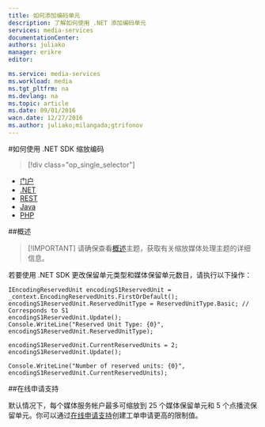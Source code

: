 ```yaml
---
title: 如何添加编码单元
description: 了解如何使用 .NET 添加编码单元
services: media-services
documentationCenter: 
authors: juliako
manager: erikre
editor: 

ms.service: media-services
ms.workload: media
ms.tgt_pltfrm: na
ms.devlang: na
ms.topic: article
ms.date: 09/01/2016
wacn.date: 12/27/2016
ms.author: juliako;milangada;gtrifonov
---
```


#如何使用 .NET SDK 缩放编码

> [!div class="op_single_selector"]
- [门户](./media-services-portal-encoding-units.md)
- [.NET](./media-services-dotnet-encoding-units.md)
- [REST](https://docs.microsoft.com/zh-cn/rest/api/media/operations/encodingreservedunittype)
- [Java](https://github.com/southworkscom/azure-sdk-for-media-services-java-samples)
- [PHP](https://github.com/Azure/azure-sdk-for-php/tree/master/examples/MediaServices)

##概述

>[!IMPORTANT] 请确保查看[概述](./media-services-scale-media-processing-overview.md)主题，获取有关缩放媒体处理主题的详细信息。

若要使用 .NET SDK 更改保留单元类型和媒体保留单元数目，请执行以下操作：

    IEncodingReservedUnit encodingS1ReservedUnit = _context.EncodingReservedUnits.FirstOrDefault();
    encodingS1ReservedUnit.ReservedUnitType = ReservedUnitType.Basic; // Corresponds to S1
    encodingS1ReservedUnit.Update();
    Console.WriteLine("Reserved Unit Type: {0}", encodingS1ReservedUnit.ReservedUnitType);

    encodingS1ReservedUnit.CurrentReservedUnits = 2;
    encodingS1ReservedUnit.Update();

    Console.WriteLine("Number of reserved units: {0}", encodingS1ReservedUnit.CurrentReservedUnits);

##在线申请支持

默认情况下，每个媒体服务帐户最多可缩放到 25 个媒体保留单元和 5 个点播流保留单元。你可以通过[在线申请支持](https://www.azure.cn/support/support-ticket-form/?l=zh-cn)创建工单申请更高的限制值。

<!---HONumber=Mooncake_Quality_Review_1215_2016-->